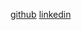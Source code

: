 [github](https://github.com/yllkaselimi)
[linkedin](https://www.linkedin.com/in/yllka-selimi-a5ba55254/)